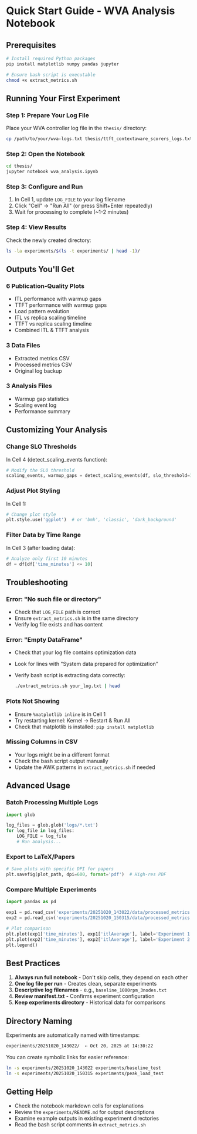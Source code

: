 # Quick Start Guide - WVA Analysis Notebook

## Prerequisites

```bash
# Install required Python packages
pip install matplotlib numpy pandas jupyter

# Ensure bash script is executable
chmod +x extract_metrics.sh
```

## Running Your First Experiment

### Step 1: Prepare Your Log File

Place your WVA controller log file in the `thesis/` directory:

```bash
cp /path/to/your/wva-logs.txt thesis/ttft_contextaware_scorers_logs.txt
```

### Step 2: Open the Notebook

```bash
cd thesis/
jupyter notebook wva_analysis.ipynb
```

### Step 3: Configure and Run

1. In Cell 1, update `LOG_FILE` to your log filename
2. Click "Cell" → "Run All" (or press Shift+Enter repeatedly)
3. Wait for processing to complete (~1-2 minutes)

### Step 4: View Results

Check the newly created directory:

```bash
ls -la experiments/$(ls -t experiments/ | head -1)/
```

## Outputs You'll Get

### 6 Publication-Quality Plots

- ITL performance with warmup gaps
- TTFT performance with warmup gaps  
- Load pattern evolution
- ITL vs replica scaling timeline
- TTFT vs replica scaling timeline
- Combined ITL & TTFT analysis

### 3 Data Files

- Extracted metrics CSV
- Processed metrics CSV
- Original log backup

### 3 Analysis Files

- Warmup gap statistics
- Scaling event log
- Performance summary

## Customizing Your Analysis

### Change SLO Thresholds

In Cell 4 (detect_scaling_events function):

```python
# Modify the SLO threshold
scaling_events, warmup_gaps = detect_scaling_events(df, slo_threshold=10.0)  # Custom ITL SLO
```

### Adjust Plot Styling

In Cell 1:

```python
# Change plot style
plt.style.use('ggplot')  # or 'bmh', 'classic', 'dark_background'
```

### Filter Data by Time Range

In Cell 3 (after loading data):

```python
# Analyze only first 10 minutes
df = df[df['time_minutes'] <= 10]
```

## Troubleshooting

### Error: "No such file or directory"

- Check that `LOG_FILE` path is correct
- Ensure `extract_metrics.sh` is in the same directory
- Verify log file exists and has content

### Error: "Empty DataFrame"

- Check that your log file contains optimization data
- Look for lines with "System data prepared for optimization"
- Verify bash script is extracting data correctly:

  ```bash
  ./extract_metrics.sh your_log.txt | head
  ```

### Plots Not Showing

- Ensure `%matplotlib inline` is in Cell 1
- Try restarting kernel: Kernel → Restart & Run All
- Check that matplotlib is installed: `pip install matplotlib`

### Missing Columns in CSV

- Your logs might be in a different format
- Check the bash script output manually
- Update the AWK patterns in `extract_metrics.sh` if needed

## Advanced Usage

### Batch Processing Multiple Logs

```python
import glob

log_files = glob.glob('logs/*.txt')
for log_file in log_files:
    LOG_FILE = log_file
    # Run analysis...
```

### Export to LaTeX/Papers

```python
# Save plots with specific DPI for papers
plt.savefig(plot_path, dpi=600, format='pdf')  # High-res PDF
```

### Compare Multiple Experiments

```python
import pandas as pd

exp1 = pd.read_csv('experiments/20251020_143022/data/processed_metrics.csv')
exp2 = pd.read_csv('experiments/20251020_150315/data/processed_metrics.csv')

# Plot comparison
plt.plot(exp1['time_minutes'], exp1['itlAverage'], label='Experiment 1')
plt.plot(exp2['time_minutes'], exp2['itlAverage'], label='Experiment 2')
plt.legend()
```

## Best Practices

1. **Always run full notebook** - Don't skip cells, they depend on each other
2. **One log file per run** - Creates clean, separate experiments
3. **Descriptive log filenames** - e.g., `baseline_1000rpm_3nodes.txt`
4. **Review manifest.txt** - Confirms experiment configuration
5. **Keep experiments directory** - Historical data for comparisons

## Directory Naming

Experiments are automatically named with timestamps:

```bash
experiments/20251020_143022/  ← Oct 20, 2025 at 14:30:22
```

You can create symbolic links for easier reference:

```bash
ln -s experiments/20251020_143022 experiments/baseline_test
ln -s experiments/20251020_150315 experiments/peak_load_test
```

## Getting Help

- Check the notebook markdown cells for explanations
- Review the `experiments/README.md` for output descriptions
- Examine example outputs in existing experiment directories
- Read the bash script comments in `extract_metrics.sh`
